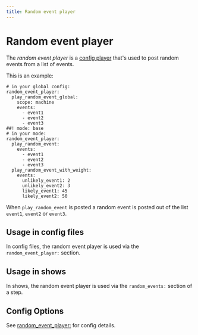 ```yaml
---
title: Random event player
---
```


# Random event player


The *random event player* is a
[config player](index.md)
that's used to post random events from a list of events.

This is an example:

``` mpf-config
# in your global config:
random_event_player:
  play_random_event_global:
    scope: machine
    events:
      - event1
      - event2
      - event3
##! mode: base
# in your mode:
random_event_player:
  play_random_event:
    events:
      - event1
      - event2
      - event3
  play_random_event_with_weight:
    events:
      unlikely_event1: 2
      unlikely_event2: 3
      likely_event1: 45
      likely_event2: 50
```

When `play_random_event` is posted a random event is posted
out of the list `event1`, `event2` or
`event3`.

## Usage in config files

In config files, the random event player is used via the
`random_event_player:` section.

## Usage in shows

In shows, the random event player is used via the `random_events:`
section of a step.

## Config Options

See [random_event_player:](../config/random_event_player.md) for
config details.
